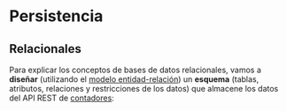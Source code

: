 # Persistencia
## Relacionales

Para explicar los conceptos de bases de datos relacionales, vamos a **diseñar** (utilizando el [modelo entidad-relación](https://es.wikipedia.org/wiki/Modelo_entidad-relaci%C3%B3n)) un **esquema** (tablas, atributos, relaciones y restricciones de los datos) que almacene los datos del API REST de [contadores](../../tema6/backend/spring-mvc-api.html):

<object type="image/svg+xml" data="./files/img/relational.db.drawio.svg" width="100%"></object>